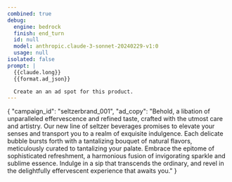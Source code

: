 ```yaml
---
combined: true
debug:
  engine: bedrock
  finish: end_turn
  id: null
  model: anthropic.claude-3-sonnet-20240229-v1:0
  usage: null
isolated: false
prompt: |
  {{claude.long}}
  {{format.ad_json}}

  Create an an ad spot for this product.
---
```

{
"campaign_id": "seltzerbrand_001",
"ad_copy": "Behold, a libation of unparalleled effervescence and refined taste, crafted with the utmost care and artistry. Our new line of seltzer beverages promises to elevate your senses and transport you to a realm of exquisite indulgence. Each delicate bubble bursts forth with a tantalizing bouquet of natural flavors, meticulously curated to tantalizing your palate. Embrace the epitome of sophisticated refreshment, a harmonious fusion of invigorating sparkle and sublime essence. Indulge in a sip that transcends the ordinary, and revel in the delightfully effervescent experience that awaits you."
}